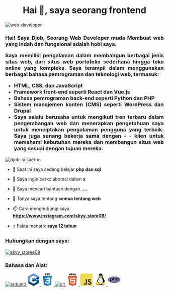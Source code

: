 <h1 align="center">Hai 👋, saya seorang frontend</h1>
<img align="center" alt="web-developer" width="100px" src="https://miro.medium.com/v2/resize:fit:1358/1*yw0TnheAGN-LPneDaTlaxw.gif">
<h3 align="justify">Hai! Saya Djob, Seorang Web Developer muda
Membuat web yang indah dan fungsional adalah hobi saya.

Saya memiliki pengalaman dalam membangun berbagai jenis situs web, dari situs web portofolio sederhana hingga toko online yang kompleks. Saya terampil dalam menggunakan berbagai bahasa pemrograman dan teknologi web, termasuk:

- HTML, CSS, dan JavaScript
- Framework front-end seperti React dan Vue.js
- Bahasa pemrograman back-end seperti Python dan PHP
- Sistem manajemen konten (CMS) seperti WordPress dan Drupal
- Saya selalu berusaha untuk mengikuti tren terbaru dalam pengembangan web dan menerapkan pengetahuan saya untuk menciptakan pengalaman pengguna yang terbaik. Saya juga senang bekerja sama dengan - - klien untuk memahami kebutuhan mereka dan membangun situs web yang sesuai dengan tujuan mereka.</h3>

<p align="left"> <img src= "https://komarev.com/ghpvc/?username=djob-misael-m&label=Profile%20views&color=0e75b6&style=flat" alt="djob-misael-m" /> </p>


- 🌱 Saat ini saya sedang belajar **php dan sql**

- 👯 Saya ingin berkolaborasi dalam **x**

- 🤝 Saya mencari bantuan dengan **....**

- 💬 Tanya saya tentang **semua tentang web**

- 📫 Cara menghubungi saya **https://www.instagram.com/skyy_store08/**

- ⚡ Fakta menarik **saya 12 tahun**

<h3 align="left">Hubungkan dengan saya:</h3>
<p align="kiri">
<a href="https://instagram.com/skyy_store08" target="blank"><img align="center" src="https://raw.githubusercontent.com/rahuldkjain/github-profile-readme-generator/master/src/images/icons/Social/instagram.svg" alt="skyy_storee08" height="30" width="40"/></a>
</p>

<h3>Bahasa dan Alat:</h3>
<p align="left">
  <a href="https://www.arduino.cc/" target="_blank" rel="noreferrer">
    <img src="https://cdn.worldvectorlogo.com/logos/arduino-1.svg" alt="arduino" width="40" height="40" />
  </a>
  <a href="https://www.w3schools.com/cpp/" target="_blank" rel="noreferrer">
    <img src="https://raw.githubusercontent.com/devicons/devicon/master/icons/cplusplus/cplusplus-original.svg" alt="cplusplus" width="40" height="40" />
  </a>
  <a href="https://www.w3schools.com/css/" target="_blank" rel="noreferrer">
    <img src="https://raw.githubusercontent.com/devicons/devicon/master/icons/css3/css3-original-wordmark.svg" alt="css3" width="40" height="40" />
  </a>
  <a href="https://git-scm.com/" target="_blank" rel="noreferrer">
    <img src="https://www.vectorlogo.zone/logos/git-scm/git-scm-icon.svg" alt="git" width="40" height="40" />
  </a>
  <a href="https://www.w3.org/html/" target="_blank" rel="noreferrer">
    <img src="https://raw.githubusercontent.com/devicons/devicon/master/icons/html5/html5-original-wordmark.svg" alt="html5" width="40" height="40" />
  </a>
  <a href="https://developer.mozilla.org/en-US/docs/Web/JavaScript" target="_blank" rel="noreferrer">
    <img src="https://raw.githubusercontent.com/devicons/devicon/master/icons/javascript/javascript-original.svg" alt="javascript" width="40" height="40" />
  </a>
  <a href="https://www.linux.org/" target="_blank" rel="noreferrer">
    <img src="https://raw.githubusercontent.com/devicons/devicon/master/icons/linux/linux-original.svg" alt="linux" width="40" height="40" />
  </a>
  <a href="https://www.php.net" target="_blank" rel="noreferrer">
    <img src="https://raw.githubusercontent.com/devicons/devicon/master/icons/php/php-original.svg" alt="php" width="40" height="40" />
  </a>
  

